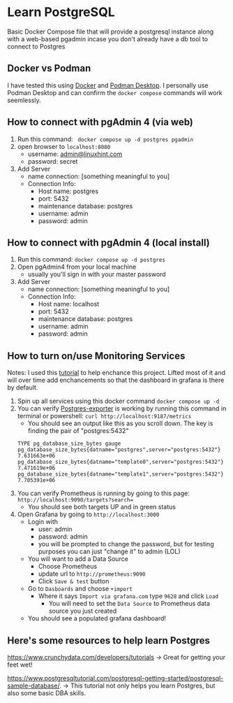 # Learn PostgreSQL

Basic Docker Compose file that will provide a postgresql instance along with a web-based pgadmin incase you don't already have a db tool to connect to Postgres

## Docker vs Podman
I have tested this using [Docker](https://docker.com) and [Podman Desktop](https://podman-desktop.io/).  I personally use Podman Desktop and can confirm the `docker compose` commands will work seemlessly.
## How to connect with pgAdmin 4 (via web)

1. Run this command: ``` docker compose up -d postgres pgadmin```
2. open browser to ``` localhost:8080 ```
    - username: admin@linuxhint.com
    - password: secret
3. Add Server
    - name connection: [something meaningful to you]
    - Connection Info: 
        - Host name: postgres
        - port: 5432
        - maintenance database: postgres
        - username: admin
        - password: admin
    
## How to connect with pgAdmin 4 (local install)

1. Run this command: ``` docker compose up -d postgres ```
2. Open pgAdmin4 from your local machine
    - usually you'll sign in with your master password
3. Add Server
    - name connection: [something meaningful to you]
    - Connection Info: 
        - Host name: localhost
        - port: 5432
        - maintenance database: postgres
        - username: admin
        - password: admin


## How to turn on/use Monitoring Services
Notes:  I used this [tutorial](https://dev.to/nelsoncode/how-to-monitor-posgresql-with-prometheus-and-grafana-docker-24c8) to help enchance this project.  Lifted most of it and will over time add enchancements so that the dashboard in grafana is there by default.

1. Spin up all services using this docker command ``` docker compose up -d ```
2. You can verify [Postgres-exporter](https://github.com/prometheus-community/postgres_exporter) is working by running this command in terminal or powershell: ``` curl http://localhost:9187/metrics ``` 
    - You should see an output like this as you scroll down.  The key is finding the pair of "postgres:5432"
    ``` 
    TYPE pg_database_size_bytes gauge
    pg_database_size_bytes{datname="postgres",server="postgres:5432"} 7.631663e+06
    pg_database_size_bytes{datname="template0",server="postgres:5432"} 7.471619e+06
    pg_database_size_bytes{datname="template1",server="postgres:5432"} 7.705391e+06 
    ```
3. You can verify Prometheus is running by going to this page: ``` http://localhost:9090/targets?search= ```
    - You should see both targets UP and in green status
4. Open Grafana by going to ``` http://localhost:3000 ```
    - Login with 
        - user: admin
        - password: admin
        - you will be prompted to change the password, but for testing purposes you can just "change it" to admin (LOL)
    - You will want to add a Data Source 
        - Choose Prometheus
        - update url to ``` http://prometheus:9090 ```
        - Click `Save & test` button
    - Go to `Dasboards` and choose `+import`
        - Where it says `Import via grafana.com` type ``` 9628 ``` and click `Load`
            - You will need to set the `Data Source` to Prometheus data source you just created
    - You should see a populated grafana dashboard!

## Here's some resources to help learn Postgres

https://www.crunchydata.com/developers/tutorials -> Great for getting your feet wet!

https://www.postgresqltutorial.com/postgresql-getting-started/postgresql-sample-database/. -> This tutorial not only helps you learn Postgres, but also some basic DBA skills.

